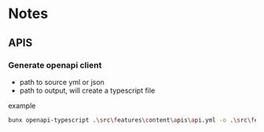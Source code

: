 


# Notes

## APIS

### Generate openapi client

- path to source yml or json
- path to output, will create a typescript file

example  
```bash
bunx openapi-typescript .\src\features\content\apis\api.yml -o .\src\features\content\apis\api.generated.ts
```